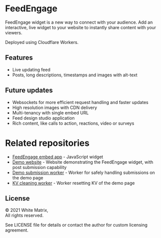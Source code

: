 # FeedEngage
FeedEngage widget is a new way to connect with your audience.
Add an interactive, live widget to your website to instantly share content with your viewers.

Deployed using Cloudflare Workers.

## Features
- Live updating feed
- Posts, long descriptions, timestamps and images with alt-text

## Future updates
- Websockets for more efficient request handling and faster updates
- High resolution images with CDN delivery
- Multi-tenancy with single embed URL
- Feed design studio application
- Rich content, like calls to action, reactions, video or surveys

# Related repositories
- [FeedEngage embed app](https://github.com/WhiteMatrix/FeedEngage-App) - JavaScript widget
- [Demo website](https://github.com/WhiteMatrix/FeedEngage-Demo-Website) - Website demonstrating the FeedEngage widget, with post submission capability 
- [Demo submission worker](https://github.com/WhiteMatrix/FeedEngage-Demo-Submit) - Worker for safely handling submissions on the demo page
- [KV cleaning worker](https://github.com/WhiteMatrix/FeedEngage-Demo-Cleaner) - Worker resetting KV of the demo page

## License
&copy; 2021 White Matrix,\
All rights reserved.

See LICENSE file for details or contact the author for custom licensing agreement.